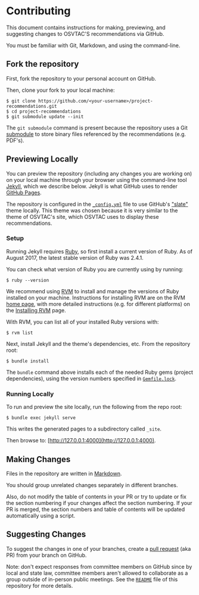 # Contributing

This document contains instructions for making, previewing, and suggesting
changes to OSVTAC'S recommendations via GitHub.

You must be familiar with Git, Markdown, and using the command-line.


## Fork the repository

First, fork the repository to your personal account on GitHub.

Then, clone your fork to your local machine:

    $ git clone https://github.com/<your-username>/project-recommendations.git
    $ cd project-recommendations
    $ git submodule update --init

The `git submodule` command is present because the repository uses a Git
[submodule][git-submodules] to store binary files referenced by the
recommendations (e.g. PDF's).


## Previewing Locally

You can preview the repository (including any changes you are working on) on
your local machine through your browser using the command-line tool
[Jekyll][jekyll-github], which we describe below. Jekyll is what GitHub uses
to render [GitHub Pages](https://pages.github.com/).

The repository is configured in the [`_config.yml`](_config.yml) file to use
GitHub's ["slate"](https://github.com/pages-themes/slate) theme locally. This
theme was chosen because it is very similar to the theme of OSVTAC's site,
which OSVTAC uses to display these recommendations.


### Setup

Running Jekyll requires [Ruby][ruby], so first install a current version of
Ruby. As of August 2017, the latest stable version of Ruby was 2.4.1.

You can check what version of Ruby you are currently using by running:

    $ ruby --version

We recommend using [RVM][rvm] to install and manage the versions
of Ruby installed on your machine. Instructions for installing RVM are on
the RVM [home page][rvm], with more detailed instructions (e.g. for different
platforms) on the [Installing RVM][rvm-install] page.

[rvm]: https://rvm.io/
[rvm-install]: https://rvm.io/rvm/install

With RVM, you can list all of your
installed Ruby versions with:

    $ rvm list

Next, install Jekyll and the theme's dependencies, etc. From the repository
root:

    $ bundle install

The `bundle` command above installs each of the needed Ruby gems (project
dependencies), using the version numbers specified in
[`Gemfile.lock`](Gemfile.lock).


### Running Locally

To run and preview the site locally, run the following from the
repo root:

    $ bundle exec jekyll serve

This writes the generated pages to a subdirectory called `_site`.

Then browse to: [http://127.0.0.1:4000](http://127.0.0.1:4000).


## Making Changes

Files in the repository are written in [Markdown][markdown].

You should group unrelated changes separately in different branches.

Also, do not modify the table of contents in your PR or try to update or fix
the section numbering if your changes affect the section numbering.  If your
PR is merged, the section numbers and table of contents will be updated
automatically using a script.


## Suggesting Changes

To suggest the changes in one of your branches, create a [pull
request][github-pull-request] (aka PR) from your branch on GitHub.

Note: don't expect responses from committee members on GitHub since by local
and state law, committee members aren't allowed to collaborate as a group
outside of in-person public meetings. See the [`README`](README.md) file of
this repository for more details.


[git-submodules]: https://git-scm.com/book/en/v2/Git-Tools-Submodules
[github-pull-request]: https://help.github.com/articles/creating-a-pull-request/
[jekyll-github]: https://jekyllrb.com/docs/github-pages/
[markdown]: https://guides.github.com/features/mastering-markdown/
[ruby]: https://www.ruby-lang.org
